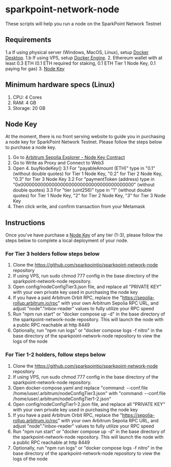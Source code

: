 # sparkpoint-network-node

These scripts will help you run a node on the SparkPoint Network Testnet

## Requirements 
1.a If using physical server (Windows, MacOS, Linux), setup [Docker Desktop](https://docs.docker.com/get-docker/).
1.b If using VPS, setup [Docker Engine](https://docs.docker.com/engine/install/ubuntu/).
2. Ethereum wallet with at least 0.3 ETH (0.1 ETH required for staking, 0.1 ETH Tier 1 Node Key, 0.1 paying for gas)
3. [Node Key](https://sepolia.arbiscan.io/address/0xe08E9b6c991cb1B69abdf14CA746428Ea5031C4C#writeProxyContract)

## Minimum hardware specs (Linux)
1. CPU: 4 Cores
2. RAM: 4 GB
3. Storage: 20 GB

## Node Key
At the moment, there is no front serving website to guide you in purchasing a node key for SparkPoint Network Testnet. Please follow the steps below to purchase a node key.
1. Go to [Arbitrum Sepolia Explorer - Node Key Contract](https://sepolia.arbiscan.io/address/0xe08E9b6c991cb1B69abdf14CA746428Ea5031C4C#writeProxyContract)
2. Go to Write as Proxy and Connect to Web3
3. Open 4. buyNodeKey()
3.1 For "payableAmount (ETH)" type in "0.1" (without double quotes) for Tier 1 Node Key, "0.2" for Tier 2 Node Key, "0.3" for Tier 3 Node Key
3.2 For "paymentToken (address) type in "0x0000000000000000000000000000000000000000" (without double quotes)
3.3 For "tier (uint256)" type in "1" (without double quotes) for Tier 1 Node Key, "2" for Tier 2 Node Key, "3" for Tier 3 Node Key
4. Then click write, and confirm transaction from your Metamask

## Instructions

Once you've have purchase a [Node Key](https://sepolia.arbiscan.io/address/0xe08E9b6c991cb1B69abdf14CA746428Ea5031C4C#writeProxyContract) of any tier (1-3), please follow the steps below to complete a local deployment of your node.

### For Tier 3 holders follow steps below
1. Clone the https://github.com/sparkpointio/sparkpoint-network-node repository
2. If using VPS, run sudo chmod 777 config in the base directory of the sparkpoint-network-node repository.
3. Open config/nodeConfigTier3.json file, and replace all "PRIVATE KEY" with your own private key used in purchasing the node key
4. If you have a paid Arbitrum Orbit RPC, replace the "https://sepolia-rollup.arbitrum.io/rpc" with your own Arbitrum Sepolia RPC URL, and adjust "node"."inbox-reader" values to fully utilize your RPC speed
5. Run "npm run start" or "docker compose up -d" in the base directory of the sparkpoint-network-node repository. This will launch the node with a public RPC reachable at http 8449
6. Optionally, run "npm run logs" or "docker compose logs -f nitro" in the base directory of the sparkpoint-network-node repository to view the logs of the node

### For Tier 1-2 holders, follow steps below
1. Clone the https://github.com/sparkpointio/sparkpoint-network-node repository
2. If using VPS, run sudo chmod 777 config in the base directory of the sparkpoint-network-node repository.
2. Open docker-compose.yaml and replace "command: --conf.file /home/user/.arbitrum/nodeConfigTier3.json" with "command: --conf.file /home/user/.arbitrum/nodeConfigTier1-2.json"
3. Open config/nodeConfigTier1-2.json file, and replace all "PRIVATE KEY" with your own private key used in purchasing the node key
4. If you have a paid Arbitrum Orbit RPC, replace the "https://sepolia-rollup.arbitrum.io/rpc" with your own Arbitrum Sepolia RPC URL, and adjust "node"."inbox-reader" values to fully utilize your RPC speed
5. Run "npm run start" or "docker compose up -d" in the base directory of the sparkpoint-network-node repository. This will launch the node with a public RPC reachable at http 8449
6. Optionally, run "npm run logs" or "docker compose logs -f nitro" in the base directory of the sparkpoint-network-node repository to view the logs of the node